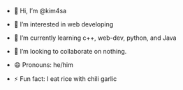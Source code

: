 - 👋 Hi, I’m @kim4sa
- 👀 I’m interested in web developing
- 🌱 I’m currently learning c++, web-dev,  python, and Java
- 💞️ I’m looking to collaborate on nothing.

- 😄 Pronouns: he/him
- ⚡ Fun fact: I eat rice with chili garlic

<!---
kim4sa/kim4sa is a ✨ special ✨ repository because its `README.md` (this file) appears on your GitHub profile.
You can click the Preview link to take a look at your changes.
--->

